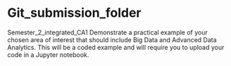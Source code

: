 # Git_submission_folder
 Semester_2_integrated_CA1
Demonstrate a practical example of your chosen area of interest that should include Big Data and Advanced Data Analytics. This will be a coded example and will require you to upload your code in a Jupyter notebook. 
